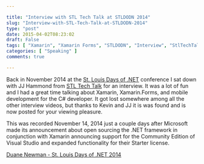 ```yaml
---

title: "Interview with STL Tech Talk at STLDODN 2014"
slug: "Interview-with-STL-Tech-Talk-at-STLDODN-2014"
type: "post"
date: 2015-04-02T08:23:02
draft: False
tags: [ "Xamarin", "Xamarin Forms", "STLDODN", "Interview", "StlTechTalk" ]
categories: [ "Speaking" ]
comments: true

---
```


<p>Back in November 2014 at the <a href="http://stldodn.com/" target="_blank">St. Louis Days of .NET</a> conference I sat down with JJ Hammond from <a href="http://stltechtalk.com/" target="_blank">STL Tech Talk</a> for an interview. It was a lot of fun and I had a great time talking about Xamarin, Xamarin.Forms, and mobile development for the C# developer. It got lost somewhere among all the other interview videos, but thanks to Kevin and JJ it is was found and is now posted for your viewing pleasure. </p>  <p>This was recorded November 14, 2014 just a couple days after Microsoft made its announcement about open sourcing the .NET framework in conjunction with Xamarin announcing support for the Community Edition of Visual Studio and expanded functionality for their Starter license.</p>  <p><a title="Duane Newman - St. Louis Days of .NET 2014" href="https://www.youtube.com/watch?v=z6YSNvWQJfU&amp;feature=youtu.be" target="_blank">Duane Newman - St. Louis Days of .NET 2014</a></p>
